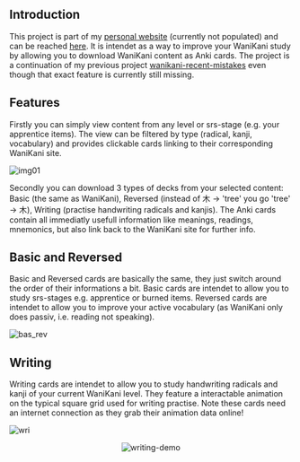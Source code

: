## Introduction
This project is part of my [personal website](http://philsfun.com) (currently not populated) and can be reached [here](http://philsfun.com/wanikani). It is intendet as a way to improve your WaniKani study by allowing you to download WaniKani content as Anki cards. The project is a continuation of my previous project [wanikani-recent-mistakes](https://github.com/math-man-123/wanikani-recent-mistakes) even though that exact feature is currently still missing.

## Features
Firstly you can simply view content from any level or srs-stage (e.g. your apprentice items). The view can be filtered by type (radical, kanji, vocabulary) and provides clickable cards linking to their corresponding WaniKani site.

![img01](https://github.com/user-attachments/assets/69c8bef7-3884-4a78-9ccf-b78f895e75c8)

Secondly you can download 3 types of decks from your selected content: Basic (the same as WaniKani), Reversed (instead of 木 -> 'tree' you go 'tree' -> 木), Writing (practise handwriting radicals and kanjis). The Anki cards contain all immediatly usefull information like meanings, readings, mnemonics, but also link back to the WaniKani site for further info.

## Basic and Reversed
Basic and Reversed cards are basically the same, they just switch around the order of their informations a bit. Basic cards are intendet to allow you to study srs-stages e.g. apprentice or burned items. Reversed cards are intendet to allow you to improve your active vocabulary (as WaniKani only does passiv, i.e. reading not speaking).

![bas_rev](https://github.com/user-attachments/assets/70487057-ab5c-4320-ae31-9444890491cd)

## Writing
Writing cards are intendet to allow you to study handwriting radicals and kanji of your current WaniKani level. They feature a interactable animation on the typical square grid used for writing practise. Note these cards need an internet connection as they grab their animation data online!

![wri](https://github.com/user-attachments/assets/df4efb35-04a9-4d64-8ee2-fed5581e14e5)

<p align="center">
  <img src="[IMAGE_URL](https://github.com/user-attachments/assets/df4efb35-04a9-4d64-8ee2-fed5581e14e5)" alt="writing-demo" />
</p>
